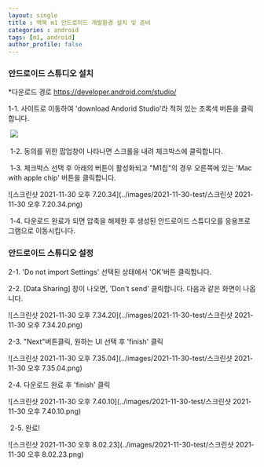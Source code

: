 ```yaml
---
layout: single
title : 맥북 m1 안드로이드 개발환경 설치 및 준비
categories : android
tags: [m1, android]
author_profile: false
---
```


### 안드로이드 스튜디오 설치

   *다운로드 경로 https://developer.android.com/studio/

   1-1. 사이트로 이동하여 'download Andorid Studio'라 적혀 있는 초록색 버튼을 클릭합니다.

​        ![](../images/2021-11-30-test/안드로이드개발자사이트.png)

​	 1-2. 동의를 위한 팝업창이 나타나면 스크롤을 내려 체크박스에 클릭합니다.

​	 1-3.  체크박스 선택 후 아래의 버튼이 활성화되고 "M1칩"의 경우 오른쪽에 있는 'Mac with apple chip' 버튼을 클릭합니다.

![스크린샷 2021-11-30 오후 7.20.34](../images/2021-11-30-test/스크린샷 2021-11-30 오후 7.20.34.png)

​	 1-4. 다운로드 완료가 되면 압축을 해제한 후 생성된 안드로이드 스튜디오를 응용프로그램으로 이동시킵니다. 



### 안드로이드 스튜디오 설정

   2-1. 'Do not import Settings' 선택된 상태에서 'OK'버튼 클릭합니다.

   2-2. [Data Sharing] 창이 나오면, 'Don't send' 클릭합니다. 다음과 같은 화면이 나옵니다.

   ![스크린샷 2021-11-30 오후 7.34.20](../images/2021-11-30-test/스크린샷 2021-11-30 오후 7.34.20.png)

   

   2-3. "Next"버튼클릭, 원하는 UI 선택 후 'finish' 클릭

   ![스크린샷 2021-11-30 오후 7.35.04](../images/2021-11-30-test/스크린샷 2021-11-30 오후 7.35.04.png)

   2-4. 다운로드 완료 후 'finish' 클릭

![스크린샷 2021-11-30 오후 7.40.10](../images/2021-11-30-test/스크린샷 2021-11-30 오후 7.40.10.png)

​	 2-5. 완료!

![스크린샷 2021-11-30 오후 8.02.23](../images/2021-11-30-test/스크린샷 2021-11-30 오후 8.02.23.png)